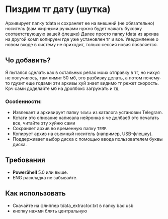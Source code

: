# Пиздим тг дату (шутка)

Архивирует папку tdata и сохраняет ее на внешний (не обязательно) носитель (вам жирными ручками нужно будет нажать буковку соответствующую вашей флешке)
Далее просто папку tdata из архива на другой комп копируем где уже установлен тг и все.
Уведомление о новом входе в систему не приходит, только сессия новая появляется. 

## Чо добавить?
Я пытался сделать как в остальных репах моих отправку в тг, но нихуя не получилось, там лимит 50 мб, это разбивку делать, а потом почему-то гдузит еще годами эти архивы хуй знает видимо тг режет скорость.
Крч сами доделайте мб на дропбокс загружать и тд


### Особенности:
- Извлекает и архивирует папку `tdata` из каталога установки Telegram.
- Кстати это описание написала нейронка я че долбаеб это печатать все, читайте эту хуйню сами
- Сохраняет архив во временную папку `TEMP`.
- Копирует архив на съемный носитель (например, USB-флешку).
- Поддерживает выбор диска с помощью ввода пользователем буквы диска.

## Требования

- **PowerShell** 5.0 или выше.
- ENG раскладка не забывайте.


## Как использовать

- Скачайте на флиппер tdata_extractor.txt в папку bad usb
- кнопку нажми блять центральную
